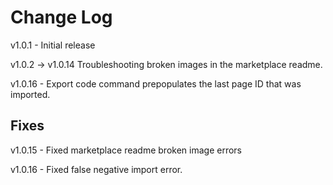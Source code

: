 # Change Log

v1.0.1 - Initial release

v1.0.2 -> v1.0.14 Troubleshooting broken images in the marketplace readme.

v1.0.16 - Export code command prepopulates the last page ID that was imported. 

## Fixes

v1.0.15 - Fixed marketplace readme broken image errors

v1.0.16 - Fixed false negative import error.